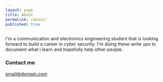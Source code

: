 ```yaml
---
layout: page
title: About
permalink: /about/
published: true
---
```


I'm a communication and electronics engineering student that is looking forward to build a career in cyber security. I'm doing these write ups to document what i learn and hopefully help other people.
### Contact me

[email@domain.com](mailto:yehazakareya3@gmail.com)
